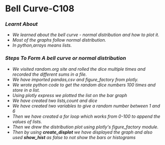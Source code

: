 # Bell Curve-C108
 ### *Learnt About*
  * *We learned about the bell curve - normal distribution and how to plot it.*
  * *Most of the graphs follow normal distribution.*
  * *In python,arrays means lists.* 
### *Steps To Form A bell curve or normal distribution*
  * *We visited random.org site and rolled the dice multiple times and recorded the different sums in a file.*
  * *We have imported pandas,csv and figure_factory from plotly.*
  * *We wrote python code to get the random dice numbers 100 times and store in a list.*
  * *Using plotly express we plotted the list on the bar graph*
  * *We have created two lists,count and dice* 
  * *We have created two variables to give a random number between 1 and 6*
  * *Then we have created a for loop which works from 0-100 to append the values of lists.*
  * *Then we drew the distribution plot using plotly's figure_factory module.*
  * *Then by using **create_displot** we have displayed the graph and also used **show_hist** as false to not show the bars or histograms*  

